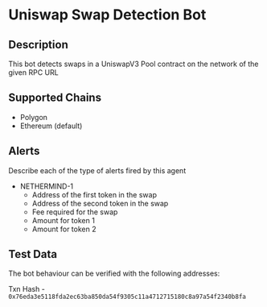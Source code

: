 # Uniswap Swap Detection Bot

## Description

This bot detects swaps in a UniswapV3 Pool contract on the network of the given RPC URL

## Supported Chains

- Polygon 
- Ethereum (default)


## Alerts

Describe each of the type of alerts fired by this agent

- NETHERMIND-1
  - Address of the first token in the swap
  - Address of the second token in the swap
  - Fee required for the swap
  - Amount for token 1
  - Amount for token 2

## Test Data

The bot behaviour can be verified with the following addresses:

Txn Hash - `0x76eda3e5118fda2ec63ba850da54f9305c11a4712715180c8a97a54f2340b8fa`


